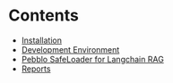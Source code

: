 # Contents

- [Installation](/pebblo-docs/installation.html)
- [Development Environment](/pebblo-docs/development.html)
- [Pebblo SafeLoader for Langchain RAG](/pebblo-docs/rag.html)
- [Reports](/pebblo-docs/reporting.html)
